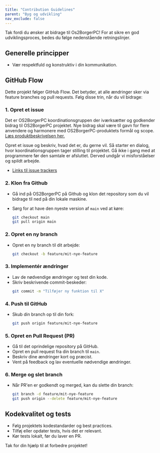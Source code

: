 ```yaml
---
title: "Contribution Guidelines"
parent: "Byg og udvikling"
nav_exclude: false
---
```


Tak fordi du ønsker at bidrage til Os2BorgerPC! For at sikre en god udviklingsproces, bedes du følge nedenstående retningslinjer.

## Generelle principper
- Vær respektfuld og konstruktiv i din kommunikation.

## GitHub Flow
Dette projekt følger GitHub Flow. Det betyder, at alle ændringer sker via feature branches og pull requests. Følg disse trin, når du vil bidrage:

### 1. Opret et issue
Det er OS2BorgerPC koordinationsgruppen der iværksætter og godkender bidrag til OS2BorgerPC projektet. Nye bidrag skal være til gavn for flere anvendere og harmonere med OS2BorgerPC-produktets formål og scope. [Læs produktbeskrivelsen her.](https://os2borgerpc.github.io/os2borgerpc-docs/)

Opret et issue og beskriv, hvad det er, du gerne vil. Så starter en dialog, hvor koordinationsgruppen tager stilling til projektet. Gå ikke i gang med at programmere før den samtale er afsluttet. Derved undgår vi misforståelser og spildt arbejde.
- [Links til issue trackers](https://os2borgerpc.github.io/os2borgerpc-docs/docs/support-and-issue-tracker.html)

### 2. Klon fra Github
- Gå ind på OS2BorgerPC på Github og klon det repository som du vil bidrage til ned på din lokale maskine.

- Sørg for at have den nyeste version af `main` ved at køre:
  ```sh
  git checkout main
  git pull origin main
  ```

### 2. Opret en ny branch
- Opret en ny branch til dit arbejde:
  ```sh
  git checkout -b feature/mit-nye-feature
  ```

### 3. Implementér ændringer
- Lav de nødvendige ændringer og test din kode.
- Skriv beskrivende commit-beskeder:
  ```sh
  git commit -m "Tilføjer ny funktion til X"
  ```

### 4. Push til GitHub
- Skub din branch op til din fork:
  ```sh
  git push origin feature/mit-nye-feature
  ```

### 5. Opret en Pull Request (PR)
- Gå til det oprindelige repository på GitHub.
- Opret en pull request fra din branch til `main`.
- Beskriv dine ændringer kort og præcist.
- Vent på feedback og lav eventuelle nødvendige ændringer.

### 6. Merge og slet branch
- Når PR'en er godkendt og merged, kan du slette din branch:
  ```sh
  git branch -d feature/mit-nye-feature
  git push origin --delete feature/mit-nye-feature
  ```

## Kodekvalitet og tests
- Følg projektets kodestandarder og best practices.
- Tilføj eller opdater tests, hvis det er relevant.
- Kør tests lokalt, før du laver en PR.


Tak for din hjælp til at forbedre projektet!

